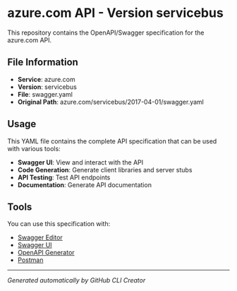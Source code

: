 # azure.com API - Version servicebus

This repository contains the OpenAPI/Swagger specification for the azure.com API.

## File Information

- **Service**: azure.com
- **Version**: servicebus
- **File**: swagger.yaml
- **Original Path**: azure.com/servicebus/2017-04-01/swagger.yaml

## Usage

This YAML file contains the complete API specification that can be used with various tools:

- **Swagger UI**: View and interact with the API
- **Code Generation**: Generate client libraries and server stubs
- **API Testing**: Test API endpoints
- **Documentation**: Generate API documentation

## Tools

You can use this specification with:

- [Swagger Editor](https://editor.swagger.io/)
- [Swagger UI](https://swagger.io/tools/swagger-ui/)
- [OpenAPI Generator](https://openapi-generator.tech/)
- [Postman](https://www.postman.com/)

---

*Generated automatically by GitHub CLI Creator*
